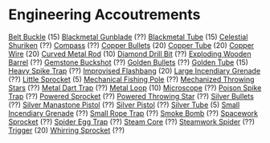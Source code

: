 <!-- TITLE: Engineering -->
<!-- SUBTITLE: Gadgets for those who like to tinker -->

# Engineering Accoutrements

[Belt Buckle](belt-buckle) (15)
[Blackmetal Gunblade](blackmetal-gunblade) (??)
[Blackmetal Tube](blackmetal-tube) (15)
[Celestial Shuriken](celestial-shuriken) (??)
[Compass](compass) (??)
[Copper Bullets](copper-bullet) (20)
[Copper Tube](copper-tube) (20)
[Copper Wire](copper-wire) (20)
[Curved Metal Rod](curved-metal-rod) (10)
[Diamond Drill Bit](diamond-drill-bit) (??)
[Exploding Wooden Barrel](exploding-wooden-barrel) (??)
[Gemstone Buckshot](gemstone-buckshot) (??)
[Golden Bullets](golden-bullet) (??)
[Golden Tube](golden-tube) (15)
[Heavy Spike Trap](heavy-spike-trap) (??)
[Improvised Flashbang](improvised-flashbang) (20)
[Large Incendiary Grenade](large-incendiary-grenade) (??)
[Little Sprocket](little-sprocket) (5)
[Mechanical Fishing Pole](mechanical-fishing-pole) (??)
[Mechanized Throwing Stars](mechanized-throwing-star) (??)
[Metal Dart Trap](metal-dart-trap) (??)
[Metal Loop](metal-loop) (10)
[Microscope](microscope) (??)
[Poison Spike Trap](poison-spike-trap) (??)
[Powered Sprocket](powered-sprocket) (??)
[Powered Throwing Star](powered-throwing-star) (??)
[Silver Bullets](silver-bullet) (??)
[Silver Manastone Pistol](silver-manastone-pistol) (??)
[Silver Pistol](silver-pistol) (??)
[Silver Tube](silver-tube) (5)
[Small Incendiary Grenade](small-incendiary-grenade) (??)
[Small Rope Trap](small-rope-trap) (??)
[Smoke Bomb](smoke-bomb) (??)
[Spacework Sprocket](spacework-sprocket) (??)
[Spider Egg Trap](spider-egg-trap) (??)
[Steam Core](steam-core) (??)
[Steamwork Spider](steamwork-spider) (??)
[Trigger](trigger) (20)
[Whirring Sprocket](whirring-sprocket) (??)